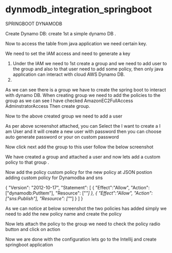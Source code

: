 # dynmodb_integration_springboot
SPRINGBOOT DYNAMODB 

Create Dynamo DB: create 1st a simple dynamo DB . 
 

Now to access the table from java application we need certain key.

We need to set the  IAM access and need to generate a  key 
1.	Under the IAM we need to 1st create a group and we need to add user to the group and also to that user need to add some policy, then only java application can interact with cloud AWS Dynamo DB.
2.	
 
As we can see there is a group we have to create the spring boot to interact with dynamo DB. When creating group we need to add the policies to the group as we can see I have checked 
AmazonEC2FullAccess 
AdminstratorAccess
Then create group.

 

Now to the above created group we need to add a user 
 
As per above screenshot attached, you can Select the I want  to create a I am User and it will create a new user with password then you can choose auto generate password or your on custom password 

Now click next add the group to this user follow the below screenshot 
 
 
 


We have created a group and attached a user and  now lets add a custom policy to that group . 

Now add the policy custom policy for the new policy at JSON postion adding custom policy for Dynamodba and sns

{
	"Version": "2012-10-17",
	"Statement": [
		{
		    "Effect":"Allow",
			"Action": ["dynamodb:PutItem"],
			"Resource": ["*"]
		},
			{
		    "Effect":"Allow",
			"Action": ["sns:Publish"],
			"Resource": ["*"]
		}
	]
}
 

As we can notice at below screenshot the two policies  has added simply we need to add the new policy name and create the policy 

 

 

Now lets attach the policy to the group we need to check the policy radio button and  click on action 
 

 

Now we are done with the configuration lets go to the Intellij and create springboot application 




